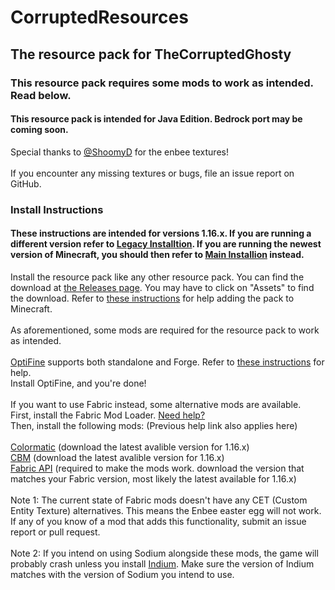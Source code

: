 # CorruptedResources
## The resource pack for TheCorruptedGhosty
### This resource pack requires some mods to work as intended. Read below. 
#### This resource pack is intended for Java Edition. Bedrock port may be coming soon. 
Special thanks to [@ShoomyD](https://github.com/ShroomyD) for the enbee textures!
\
\
If you encounter any missing textures or bugs, file an issue report on GitHub.
### Install Instructions
#### These instructions are intended for versions 1.16.x. If you are running a different version refer to [Legacy Installtion](https://github.com/sadmoonphoenix/corruptedresources/tree/main/legacy_install). If you are running the newest version of Minecraft, you should then refer to [Main Installion](https://github.com/sadmoonphoenix/corruptedresources/blob/main/README.md) instead. 
Install the resource pack like any other resource pack. You can find the download at [the Releases page](https://github.com/sadmoonphoenix/corruptedresources/releases). You may have to click on "Assets" to find the download. Refer to [these instructions](https://github.com/sadmoonphoenix/ghostypack/blob/main/install.md#how-to-install-a-minecraft-resourcepack) for help adding the pack to Minecraft.
\
\
As aforementioned, some mods are required for the resource pack to work as intended. 
\
\
[OptiFine](https://optifine.net/downloads) supports both standalone and Forge. Refer to [these instructions](https://github.com/sadmoonphoenix/ghostypack/blob/main/install.md#how-to-install-optifine) for help.
\
Install OptiFine, and you're done!
\
\
If you want to use Fabric instead, some alternative mods are available. 
\
First, install the Fabric Mod Loader. [Need help?](https://github.com/sadmoonphoenix/ghostypack/blob/main/install.md#how-to-install-alternative-fabric-mods)
\
Then, install the following mods: (Previous help link also applies here)
\
\
[Colormatic](https://www.curseforge.com/minecraft/mc-mods/colormatic/files/all?filter-game-version=1738749986%3A70886) (download the latest avalible version for 1.16.x)
\
[CBM](https://github.com/TwilightFlower/connected-block-textures/releases) (download the latest avalible version for 1.16.x)
\
[Fabric API](https://www.curseforge.com/minecraft/mc-mods/fabric-api/files/all?filter-game-version=1738749986%3A70886) (required to make the mods work. download the version that matches your Fabric version, most likely the latest available for 1.16.x)
\
\
Note 1: The current state of Fabric mods doesn't have any CET (Custom Entity Texture) alternatives. This means the Enbee easter egg will not work. If any of you know of a mod that adds this functionality, submit an issue report or pull request.
\
\
Note 2: If you intend on using Sodium alongside these mods, the game will probably crash unless you install [Indium](https://www.curseforge.com/minecraft/mc-mods/indium/files/all?filter-game-version=1738749986%3A70886). Make sure the version of Indium matches with the version of Sodium you intend to use.
